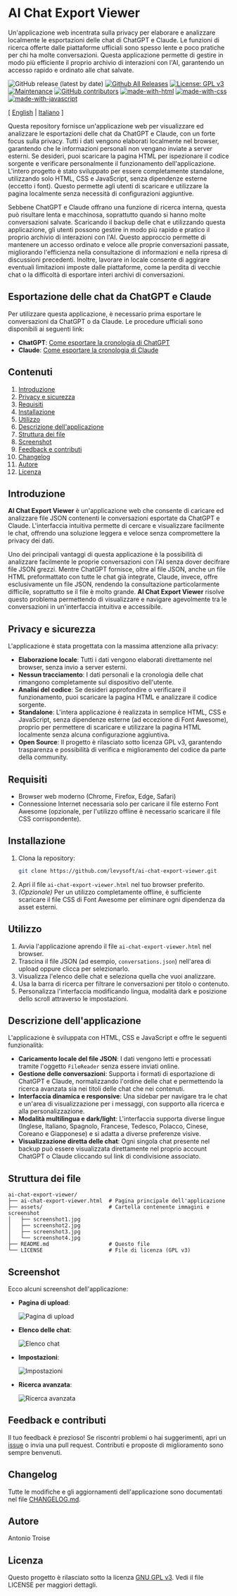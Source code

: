 # AI Chat Export Viewer
Un'applicazione web incentrata sulla privacy per elaborare e analizzare localmente le esportazioni delle chat di ChatGPT e Claude. Le funzioni di ricerca offerte dalle piattaforme ufficiali sono spesso lente e poco pratiche per chi ha molte conversazioni. Questa applicazione permette di gestire in modo più efficiente il proprio archivio di interazioni con l'AI, garantendo un accesso rapido e ordinato alle chat salvate.

![GitHub release (latest by date)](https://img.shields.io/github/v/release/levysoft/ai-chat-export-viewer?label=latest) [![Github All Releases](https://img.shields.io/github/downloads/levysoft/ai-chat-export-viewer/total.svg)](https://github.com/levysoft/ai-chat-export-viewer/releases) [![License: GPL v3](https://img.shields.io/badge/License-GPLv3-yellow.svg)](https://opensource.org/licenses/GPLv3) [![Maintenance](https://img.shields.io/badge/Maintained%3F-yes-green.svg)](https://github.com/levysoft/ai-chat-export-viewer/graphs/commit-activity) [![GitHub contributors](https://img.shields.io/github/contributors/levysoft/ai-chat-export-viewer.svg)](https://github.com/levysoft/ai-chat-export-viewer/graphs/contributors) [![made-with-html](https://img.shields.io/badge/Made%20with-HTML-orange.svg)](https://developer.mozilla.org/en-US/docs/Web/HTML) [![made-with-css](https://img.shields.io/badge/Made%20with-CSS-blue.svg)](https://developer.mozilla.org/en-US/docs/Web/CSS) [![made-with-javascript](https://img.shields.io/badge/Made%20with-JavaScript-yellow.svg)](https://developer.mozilla.org/en-US/docs/Web/JavaScript)

[ [English](README.md) | [Italiano](README.it.md) ]

Questa repository fornisce un'applicazione web per visualizzare ed analizzare le esportazioni delle chat da ChatGPT e Claude, con un forte focus sulla privacy. Tutti i dati vengono elaborati localmente nel browser, garantendo che le informazioni personali non vengano inviate a server esterni. Se desideri, puoi scaricare la pagina HTML per ispezionare il codice sorgente e verificare personalmente il funzionamento dell'applicazione. L'intero progetto è stato sviluppato per essere completamente standalone, utilizzando solo HTML, CSS e JavaScript, senza dipendenze esterne (eccetto i font). Questo permette agli utenti di scaricare e utilizzare la pagina localmente senza necessità di configurazioni aggiuntive.

Sebbene ChatGPT e Claude offrano una funzione di ricerca interna, questa può risultare lenta e macchinosa, soprattutto quando si hanno molte conversazioni salvate. Scaricando il backup delle chat e utilizzando questa applicazione, gli utenti possono gestire in modo più rapido e pratico il proprio archivio di interazioni con l'AI. Questo approccio permette di mantenere un accesso ordinato e veloce alle proprie conversazioni passate, migliorando l'efficienza nella consultazione di informazioni e nella ripresa di discussioni precedenti. Inoltre, lavorare in locale consente di aggirare eventuali limitazioni imposte dalle piattaforme, come la perdita di vecchie chat o la difficoltà di esportare interi archivi di conversazioni.

## Esportazione delle chat da ChatGPT e Claude

Per utilizzare questa applicazione, è necessario prima esportare le conversazioni da ChatGPT o da Claude. Le procedure ufficiali sono disponibili ai seguenti link:

- **ChatGPT**: [Come esportare la cronologia di ChatGPT](https://help.openai.com/en/articles/7260999-how-do-i-export-my-chatgpt-history-and-data)
- **Claude**: [Come esportare la cronologia di Claude](https://support.anthropic.com/en/articles/9450526-how-can-i-export-my-claude-ai-data)

## Contenuti

1. [Introduzione](#introduzione)
2. [Privacy e sicurezza](#privacy-e-sicurezza)
3. [Requisiti](#requisiti)
4. [Installazione](#installazione)
5. [Utilizzo](#utilizzo)
6. [Descrizione dell'applicazione](#descrizione-dellapplicazione)
7. [Struttura dei file](#struttura-dei-file)
8. [Screenshot](#screenshot)
9. [Feedback e contributi](#feedback-e-contributi)
10. [Changelog](#changelog)
11. [Autore](#autore)
12. [Licenza](#licenza)

## Introduzione

**AI Chat Export Viewer** è un'applicazione web che consente di caricare ed analizzare file JSON contenenti le conversazioni esportate da ChatGPT e Claude. L'interfaccia intuitiva permette di cercare e visualizzare facilmente le chat, offrendo una soluzione leggera e veloce senza compromettere la privacy dei dati.

Uno dei principali vantaggi di questa applicazione è la possibilità di analizzare facilmente le proprie conversazioni con l'AI senza dover decifrare file JSON grezzi. Mentre ChatGPT fornisce, oltre al file JSON, anche un file HTML preformattato con tutte le chat già integrate, Claude, invece, offre esclusivamente un file JSON, rendendo la consultazione particolarmente difficile, soprattutto se il file è molto grande. **AI Chat Export Viewer** risolve questo problema permettendo di visualizzare e navigare agevolmente tra le conversazioni in un'interfaccia intuitiva e accessibile.

## Privacy e sicurezza

L'applicazione è stata progettata con la massima attenzione alla privacy:
- **Elaborazione locale**: Tutti i dati vengono elaborati direttamente nel browser, senza invio a server esterni.
- **Nessun tracciamento**: I dati personali e la cronologia delle chat rimangono completamente sul dispositivo dell'utente.
- **Analisi del codice**: Se desideri approfondire o verificare il funzionamento, puoi scaricare la pagina HTML e analizzare il codice sorgente.
- **Standalone**: L'intera applicazione è realizzata in semplice HTML, CSS e JavaScript, senza dipendenze esterne (ad eccezione di Font Awesome), proprio per permettere di scaricare e utilizzare la pagina HTML localmente senza alcuna configurazione aggiuntiva.
- **Open Source**: Il progetto è rilasciato sotto licenza GPL v3, garantendo trasparenza e possibilità di verifica e miglioramento del codice da parte della community.

## Requisiti

- Browser web moderno (Chrome, Firefox, Edge, Safari)
- Connessione Internet necessaria solo per caricare il file esterno Font Awesome (opzionale, per l'utilizzo offline è necessario scaricare il file CSS corrispondente).

## Installazione

1. Clona la repository:
    ```sh
    git clone https://github.com/levysoft/ai-chat-export-viewer.git
    ```
2. Apri il file `ai-chat-export-viewer.html` nel tuo browser preferito.
3. *(Opzionale)* Per un utilizzo completamente offline, è sufficiente scaricare il file CSS di Font Awesome per eliminare ogni dipendenza da asset esterni.

## Utilizzo

1. Avvia l'applicazione aprendo il file `ai-chat-export-viewer.html` nel browser.
2. Trascina il file JSON (ad esempio, `conversations.json`) nell'area di upload oppure clicca per selezionarlo.
3. Visualizza l'elenco delle chat e seleziona quella che vuoi analizzare.
4. Usa la barra di ricerca per filtrare le conversazioni per titolo o contenuto.
5. Personalizza l'interfaccia modificando lingua, modalità dark e posizione dello scroll attraverso le impostazioni.

## Descrizione dell'applicazione

L'applicazione è sviluppata con HTML, CSS e JavaScript e offre le seguenti funzionalità:
- **Caricamento locale del file JSON**: I dati vengono letti e processati tramite l'oggetto `FileReader` senza essere inviati online.
- **Gestione delle conversazioni**: Supporta i formati di esportazione di ChatGPT e Claude, normalizzando l'ordine delle chat e permettendo la ricerca avanzata sia nei titoli delle chat che nei contenuti.
- **Interfaccia dinamica e responsive**: Una sidebar per navigare tra le chat e un'area di visualizzazione per i messaggi, con supporto alla ricerca e alla personalizzazione.
- **Modalità multilingua e dark/light**: L'interfaccia supporta diverse lingue (Inglese, Italiano, Spagnolo, Francese, Tedesco, Polacco, Cinese, Coreano e Giapponese) e si adatta a diverse preferenze visive.
- **Visualizzazione diretta delle chat**: Ogni singola chat presente nel backup può essere visualizzata direttamente nel proprio account ChatGPT o Claude cliccando sul link di condivisione associato.

## Struttura dei file
```
ai-chat-export-viewer/
├── ai-chat-export-viewer.html  # Pagina principale dell'applicazione
├── assets/                     # Cartella contenente immagini e screenshot
│   ├── screenshot1.jpg
│   ├── screenshot2.jpg
│   ├── screenshot3.jpg
│   └── screenshot4.jpg
├── README.md                   # Questo file
└── LICENSE                     # File di licenza (GPL v3)
```

## Screenshot

Ecco alcuni screenshot dell'applicazione:

- **Pagina di upload**:

  ![Pagina di upload](assets/screenshot1.jpg)
- **Elenco delle chat**:

  ![Elenco chat](assets/screenshot2.jpg)

- **Impostazioni**:

  ![Impostazioni](assets/screenshot3.jpg)

- **Ricerca avanzata**:

  ![Ricerca avanzata](assets/screenshot4.jpg)

## Feedback e contributi

Il tuo feedback è prezioso! Se riscontri problemi o hai suggerimenti, apri un [issue](https://github.com/levysoft/ai-chat-export-viewer/issues) o invia una pull request. Contributi e proposte di miglioramento sono sempre benvenuti.

## Changelog

Tutte le modifiche e gli aggiornamenti dell'applicazione sono documentati nel file [CHANGELOG.md](./CHANGELOG.md).

## Autore

Antonio Troise

## Licenza

Questo progetto è rilasciato sotto la licenza [GNU GPL v3](https://www.gnu.org/licenses/gpl-3.0.en.html). Vedi il file LICENSE per maggiori dettagli.

